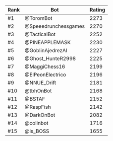 Rank|Bot|Rating
---|---|---
#1|@ToromBot|2273
#2|@Speeedrunchessgames|2270
#3|@TacticalBot|2252
#4|@PINEAPPLEMASK|2230
#5|@GoblinAjedrezAI|2227
#6|@Ghost_HunteR2998|2225
#7|@MaggiChess16|2199
#8|@ElPeonElectrico|2196
#9|@NNUE_Drift|2181
#10|@tbhOnBot|2168
#11|@BSTAF|2152
#12|@RaspFish|2142
#13|@DarkOnBot|2082
#14|@colinbot|1716
#15|@is_BOSS|1655
